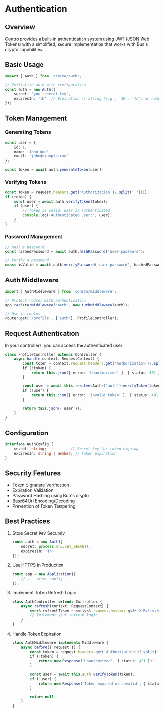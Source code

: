 # Authentication

## Overview
Contro provides a built-in authentication system using JWT (JSON Web Tokens) with a simplified, secure implementation that works with Bun's crypto capabilities.

## Basic Usage

```typescript
import { Auth } from 'contro/auth';

// Initialize auth with configuration
const auth = new Auth({
    secret: 'your-secret-key',
    expiresIn: '1h'  // Expiration as string (e.g., '1h', '7d') or number of seconds
});
```

## Token Management

### Generating Tokens
```typescript
const user = {
    id: 1,
    name: 'John Doe',
    email: 'john@example.com'
};

const token = await auth.generateToken(user);
```

### Verifying Tokens
```typescript
const token = request.headers.get('Authorization')?.split(' ')[1];
if (token) {
    const user = await auth.verifyToken(token);
    if (user) {
        // Token is valid, user is authenticated
        console.log('Authenticated user:', user);
    }
}
```

### Password Management
```typescript
// Hash a password
const hashedPassword = await auth.hashPassword('user-password');

// Verify a password
const isValid = await auth.verifyPassword('user-password', hashedPassword);
```

## Auth Middleware

```typescript
import { AuthMiddleware } from 'contro/middleware';

// Protect routes with authentication
app.registerMiddleware('auth', new AuthMiddleware(auth));

// Use in routes
router.get('/profile', ['auth'], ProfileController);
```

## Request Authentication

In your controllers, you can access the authenticated user:

```typescript
class ProfileController extends Controller {
    async handle(context: RequestContext) {
        const token = context.request.headers.get('Authorization')?.split(' ')[1];
        if (!token) {
            return this.json({ error: 'Unauthorized' }, { status: 401 });
        }

        const user = await this.resolve<Auth>('auth').verifyToken(token);
        if (!user) {
            return this.json({ error: 'Invalid token' }, { status: 401 });
        }

        return this.json({ user });
    }
}
```

## Configuration

```typescript
interface AuthConfig {
    secret: string;           // Secret key for token signing
    expiresIn: string | number; // Token expiration
}
```

## Security Features

- Token Signature Verification
- Expiration Validation
- Password Hashing using Bun's crypto
- Base64Url Encoding/Decoding
- Prevention of Token Tampering

## Best Practices

1. Store Secret Key Securely
   ```typescript
   const auth = new Auth({
       secret: process.env.JWT_SECRET!,
       expiresIn: '1h'
   });
   ```

2. Use HTTPS in Production
   ```typescript
   const app = new Application({
       // ... other config
   });
   ```

3. Implement Token Refresh Logic
   ```typescript
   class AuthController extends Controller {
       async refresh(context: RequestContext) {
           const refreshToken = context.request.headers.get('X-Refresh-Token');
           // Implement your refresh logic
       }
   }
   ```

4. Handle Token Expiration
   ```typescript
   class AuthMiddleware implements Middleware {
       async before({ request }) {
           const token = request.headers.get('Authorization')?.split(' ')[1];
           if (!token) {
               return new Response('Unauthorized', { status: 401 });
           }

           const user = await this.auth.verifyToken(token);
           if (!user) {
               return new Response('Token expired or invalid', { status: 401 });
           }

           return null;
       }
   }
   ```
